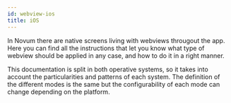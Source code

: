 ```yaml
---
id: webview-ios
title: iOS
---
```


<!-- AQUÍ EMPIEZA EL CONTENIDO -->
In Novum there are native screens living with webviews througout the app. Here you can find all the instructions that let you know what type of webview should be applied in any case, and how to do it in a right manner.

This documentation is split in both operative systems, so it takes into account the particularities and patterns of each system. The definition of the different modes is the same but the configurability of each mode can change depending on the platform.